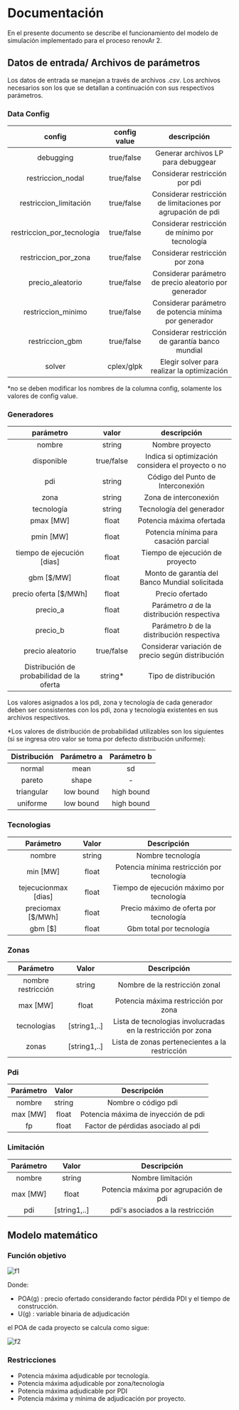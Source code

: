 # Documentación
En el presente documento se describe el funcionamiento del modelo de simulación implementado para el proceso renovAr 2.
## Datos de entrada/ Archivos de parámetros
Los datos de entrada se manejan a través de archivos *.csv*. Los archivos necesarios son los que se detallan a continuación con sus respectivos parámetros.
### Data Config
| config                     | config value | descripción                                                   |
|:--------------------------:|:------------:|:-------------------------------------------------------------:|
| debugging                  | true/false   | Generar archivos LP para debuggear                            |
| restriccion_nodal          | true/false   | Considerar restricción por pdi                                |
| restriccion_limitación     | true/false   | Considerar restricción de limitaciones por agrupación de pdi  |
| restriccion_por_tecnologia | true/false   | Considerar restricción de mínimo por tecnología               |
| restriccion_por_zona       | true/false   | Considerar restricción por zona                               |
| precio_aleatorio           | true/false   | Considerar parámetro de precio aleatorio por generador        |
| restriccion_minimo         | true/false   | Considerar parámetro de potencia mínima por generador         |
| restriccion_gbm            | true/false   | Considerar restricción de garantía banco mundial              |
| solver                     | cplex/glpk   | Elegir solver para realizar la optimización                   |

*no se deben modificar los nombres de la columna config, solamente los valores de config value.

### Generadores
| parámetro                                 |    valor   |                    descripción                      |
|:-----------------------------------------:|:----------:|:---------------------------------------------------:|
| nombre                                    |   string   | Nombre proyecto                                     |
| disponible                                | true/false | Indica si optimización considera el proyecto o no   |
| pdi                                       |   string   | Código del Punto de Interconexión                   |
| zona                                      |   string   | Zona de interconexión                               |
| tecnología                                |   string   | Tecnología del generador                            |
| pmax [MW]                                 |    float   | Potencia máxima ofertada                            |
| pmin [MW]                                 |    float   | Potencia mínima para casación parcial               |
| tiempo de ejecución [dias]                |    float   | Tiempo de ejecución de proyecto                     |
| gbm [$/MW]                                |    float   | Monto de garantía del Banco Mundial solicitada      |
| precio oferta [$/MWh]                     |    float   | Precio ofertado                                     |
| precio_a                                  |    float   | Parámetro *a* de la distribución respectiva         |
| precio_b                                  |    float   | Parámetro *b* de la distribución respectiva         |
| precio aleatorio                          | true/false | Considerar variación de precio según distribución   |
| Distribución de probabilidad de la oferta |   string*  | Tipo de distribución                                |

Los valores asignados a los pdi, zona y tecnología de cada generador deben ser consistentes con los pdi, zona y tecnología existentes en sus archivos respectivos.

*Los valores de distribución de probabilidad utilizables son los siguientes (si se ingresa otro valor se toma por defecto distribución uniforme):
 
| Distribución | Parámetro a | Parámetro b |
|:------------:|:-----------:|:-----------:|
| normal       | mean        |     sd      |
| pareto       | shape       |     -       |
| triangular   | low bound   | high bound  |
| uniforme     | low bound   | high bound  |
 
### Tecnologias
| Parámetro              | Valor | Descripción                                 |
|:----------------------:|:-----:|:-------------------------------------------:|
| nombre                 |string | Nombre tecnología                           |
| min [MW]               | float | Potencia mínima restricción por tecnología  |
| tejecucionmax [dias]   | float | Tiempo de ejecución máximo por tecnología   |
| preciomax [$/MWh]      | float | Precio máximo de oferta por tecnología      |
| gbm [$]                | float | Gbm total por tecnología                    |

### Zonas
| Parámetro            | Valor        | Descripción                                                  |
|:--------------------:|:------------:|:------------------------------------------------------------:|
| nombre restricción   | string       | Nombre de la restricción zonal                               |
| max [MW]             | float        | Potencia máxima restricción por zona                         |
| tecnologias          | [string1,..] | Lista de tecnologias involucradas en la restricción por zona |
| zonas                | [string1,..] | Lista de zonas pertenecientes a la restricción               |

### Pdi
| Parámetro            | Valor | Descripción                         |
|:--------------------:|:-----:|:-----------------------------------:|
| nombre               |string | Nombre o código pdi                 |
| max [MW]             | float | Potencia máxima de inyección de pdi |
| fp                   | float | Factor de pérdidas asociado al pdi  |

### Limitación
| Parámetro | Valor        | Descripción                           |
|:---------:|:------------:|:-------------------------------------:|
| nombre    | string       | Nombre limitación                     |
| max [MW]  | float        | Potencia máxima por agrupación de pdi |
| pdi       | [string1,..] | pdi's asociados a la restricción        |

## Modelo matemático
### Función objetivo
![f1]

Donde:
+ POA(g)	: precio ofertado considerando factor pérdida PDI y el tiempo de construcción.
+ U(g)	: variable binaria de adjudicación

el POA de cada proyecto se calcula como sigue:

![f2]

### Restricciones
+ Potencia máxima adjudicable por tecnología.
+ Potencia máxima adjudicable por zona/tecnología
+ Potencia máxima adjudicable por PDI
+ Potencia máxima y mínima de adjudicación por proyecto.

[f1]: http://chart.apis.google.com/chart?cht=tx&chl={min%20\quad%20{z}=\sum{}{POA(g)\cdot%20P(g)}}
[f2]: http://chart.apis.google.com/chart?cht=tx&chl={POA_{g}=Precio_{g}\cdot%20Fp(pdi_{g})-0.005\cdot%20(tmaxtecn(tecn_{g})-tej_{g})}



